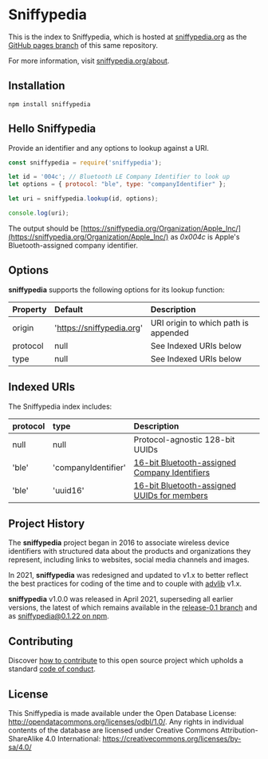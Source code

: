Sniffypedia
===========

This is the index to Sniffypedia, which is hosted at [sniffypedia.org](https://sniffypedia.org) as the [GitHub pages branch](https://github.com/reelyactive/sniffypedia/tree/gh-pages) of this same repository.

For more information, visit [sniffypedia.org/about](https://sniffypedia.org/about).


Installation
------------

    npm install sniffypedia


Hello Sniffypedia
-----------------

Provide an identifier and any options to lookup against a URI.

```javascript
const sniffypedia = require('sniffypedia');

let id = '004c'; // Bluetooth LE Company Identifier to look up
let options = { protocol: "ble", type: "companyIdentifier" };

let uri = sniffypedia.lookup(id, options);

console.log(uri);
```

The output should be [https://sniffypedia.org/Organization/Apple_Inc/](https://sniffypedia.org/Organization/Apple_Inc/) as _0x004c_ is Apple's Bluetooth-assigned company identifier.


Options
-------

__sniffypedia__ supports the following options for its lookup function:

| Property | Default                   | Description                          | 
|:---------|:--------------------------|:-------------------------------------|
| origin   | 'https://sniffypedia.org' | URI origin to which path is appended |
| protocol | null                      | See Indexed URIs below               |
| type     | null                      | See Indexed URIs below               |


Indexed URIs
------------

The Sniffypedia index includes:

| protocol | type                | Description                                 |
|:---------|:--------------------|:--------------------------------------------|
| null     | null                | Protocol-agnostic 128-bit UUIDs             |
| 'ble'    | 'companyIdentifier' | [16-bit Bluetooth-assigned Company Identifiers](https://www.bluetooth.com/specifications/assigned-numbers/company-identifiers) |
| 'ble'    | 'uuid16'            | [16-bit Bluetooth-assigned UUIDs for members](https://www.bluetooth.com/specifications/assigned-numbers/16-bit-uuids-for-members) |


Project History
---------------

The __sniffypedia__ project began in 2016 to associate wireless device identifiers with structured data about the products and organizations they represent, including links to websites, social media channels and images.

In 2021, __sniffypedia__ was redesigned and updated to v1.x to better reflect the best practices for coding of the time and to couple with [advlib](https://github.com/reelyactive/advlib) v1.x.

__sniffypedia__ v1.0.0 was released in April 2021, superseding all earlier versions, the latest of which remains available in the [release-0.1 branch](https://github.com/reelyactive/sniffypedia/tree/release-0.1) and as [sniffypedia@0.1.22 on npm](https://www.npmjs.com/package/sniffypedia/v/0.1.22).


Contributing
------------

Discover [how to contribute](CONTRIBUTING.md) to this open source project which upholds a standard [code of conduct](CODE_OF_CONDUCT.md).


License
-------

This Sniffypedia is made available under the Open Database License: http://opendatacommons.org/licenses/odbl/1.0/.  Any rights in individual contents of the database are licensed under Creative Commons Attribution-ShareAlike 4.0 International: https://creativecommons.org/licenses/by-sa/4.0/


